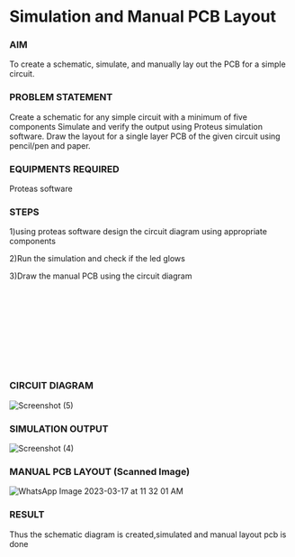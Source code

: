 # Simulation and Manual PCB Layout

### AIM
To create a schematic, simulate, and manually lay out the PCB for a simple circuit.

### PROBLEM STATEMENT

 Create a schematic for any simple circuit with a minimum of five components
 Simulate and verify the output using Proteus simulation software.
 Draw the layout for a single layer PCB of the given circuit using pencil/pen and paper.

### EQUIPMENTS REQUIRED

 Proteas software

### STEPS

1)using proteas software design the circuit diagram using appropriate components

2)Run the simulation and check if the led glows

3)Draw the manual PCB using the circuit diagram
<br><br><br><br><br><br><br><br><br><br>

### CIRCUIT DIAGRAM
![Screenshot (5)](https://user-images.githubusercontent.com/75234946/225827100-0fd28d14-77db-49f7-875b-ac7da59cbbe9.png)



### SIMULATION OUTPUT
![Screenshot (4)](https://user-images.githubusercontent.com/75234946/225826149-6fdc96e9-7b24-4925-9374-5bd539f95405.png)



### MANUAL PCB LAYOUT (Scanned Image)
![WhatsApp Image 2023-03-17 at 11 32 01 AM](https://user-images.githubusercontent.com/75234946/225826360-7a1f0068-3b70-4d0b-93d9-e34cbf375089.jpeg)


### RESULT
Thus the schematic diagram is created,simulated and manual layout pcb is done
